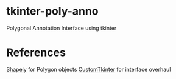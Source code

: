 # tkinter-poly-anno
Polygonal Annotation Interface using tkinter

# References
[Shapely](https://pypi.org/project/shapely/) for Polygon objects
[CustomTkinter](https://github.com/TomSchimansky/CustomTkinter) for interface overhaul 
